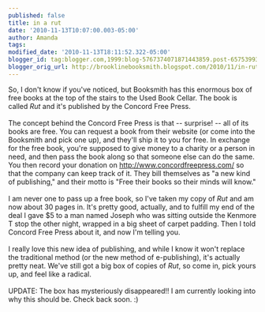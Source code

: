 ```yaml
---
published: false
title: in a rut
date: '2010-11-13T10:07:00.003-05:00'
author: Amanda
tags: 
modified_date: '2010-11-13T18:11:52.322-05:00'
blogger_id: tag:blogger.com,1999:blog-5767374071871443859.post-6575399332152805391
blogger_orig_url: http://brooklinebooksmith.blogspot.com/2010/11/in-rut.html
---
```


So, I don't know if you've noticed, but Booksmith has this enormous box of free books at the top of the stairs to the Used Book Cellar. The book is called <em>Rut </em>and it's published by the Concord Free Press.<br /><br />The concept behind the Concord Free Press is that -- surprise! -- all of its books are free. You can request a book from their website (or come into the Booksmith and pick one up), and they'll ship it to you for free. In exchange for the free book, you're supposed to give money to a charity or a person in need, and then pass the book along so that someone else can do the same. You then record your donation on <a href="http://www.concordfreepress.com/">http://www.concordfreepress.com/</a> so that the company can keep track of it. They bill themselves as "a new kind of publishing," and their motto is "Free their books so their minds will know."<br /><br />I am never one to pass up a free book, so I've taken my copy of <em>Rut </em>and am now about 30 pages in. It's pretty good, actually, and to fulfill my end of the deal I gave $5 to a man named Joseph who was sitting outside the Kenmore T stop the other night, wrapped in a big sheet of carpet padding. Then I told Concord Free Press about it, and now I'm telling you.<br /><br />I really love this new idea of publishing, and while I know it won't replace the traditional method (or the new method of e-publishing), it's actually pretty neat. We've still got a big box of copies of <em>Rut</em>, so come in, pick yours up, and feel like a radical.<br /><br />UPDATE: The box has mysteriously disappeared!! I am currently looking into why this should be. Check back soon. :)